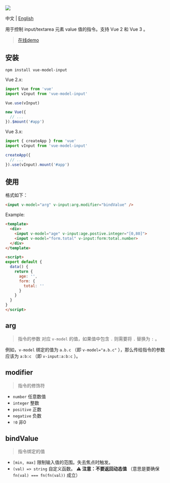 <a href="https://www.npmjs.com/package/vue-model-input">
  <img src="https://img.shields.io/npm/v/vue-model-input.svg" />
</a>
<p>
  中文 | <a href="README.md">English</a>
</p>

用于控制 input/textarea 元素 value 值的指令。支持 Vue 2 和 Vue 3 。

> [在线demo](https://satrong.github.io/v-input/packages/demo/dist/)


## 安装
```shell
npm install vue-model-input
```

Vue 2.x:
```js
import Vue from 'vue'
import vInput from 'vue-model-input'

Vue.use(vInput)

new Vue({
  // ...
}).$mount('#app')
```

Vue 3.x:
```js
import { createApp } from 'vue'
import vInput from 'vue-model-input'

createApp({
  // ...
}).use(vInput).mount('#app')
```

## 使用
格式如下：
```html
<input v-model="arg" v-input:arg.modifier="bindValue" />
```

Example:
```html
<template>
  <div>
    <input v-model="age" v-input:age.postive.integer="[0,80]">
    <input v-model="form.total" v-input:form:total.number>
  </div>
</template>

<script>
export default {
  data() {
    return {
      age: '',
      form: {
        total: ''
      }
    }
  }
}
</script>
```


## arg
> 指令的参数
对应 `v-model` 的值，如果值中包含 `.` 则需要将 `.` 替换为 `:` 。

例如，`v-model` 绑定的值为 `a.b.c` （即 `v-model="a.b.c"` ），那么传给指令的参数应该为 `a:b:c` （即 `v-input:a:b:c` ）。


## modifier
> 指令的修饰符
- `number` 任意数值
- `integer` 整数
- `positive` 正数
- `negative` 负数
- `!0` 非0


## bindValue
> 指令绑定的值
- `[min, max]` 限制输入值的范围。失去焦点时触发。
- `(val) => string` 自定义函数。 **⚠ 注意：不要返回动态值** （意思是要确保 `fn(val) === fn(fn(val))` 成立）
